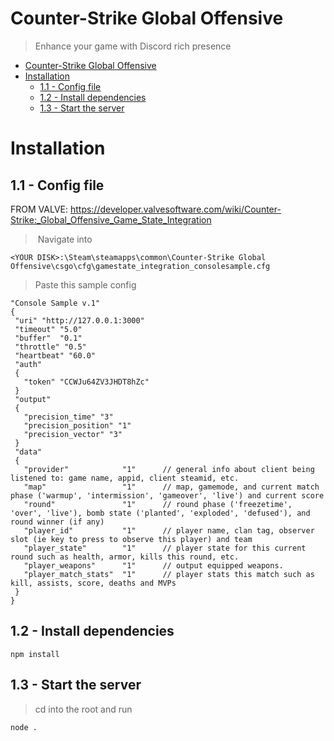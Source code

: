 # Counter-Strike Global Offensive
> Enhance your game with Discord rich presence

- [Counter-Strike Global Offensive](#counter-strike-global-offensive)
- [Installation](#installation)
  - [1.1 - Config file](#11---config-file)
  - [1.2 - Install dependencies](#12---install-dependencies)
  - [1.3 - Start the server](#13---start-the-server)

# Installation

## 1.1 - Config file

FROM VALVE: https://developer.valvesoftware.com/wiki/Counter-Strike:_Global_Offensive_Game_State_Integration

> Navigate into
```
<YOUR DISK>:\Steam\steamapps\common\Counter-Strike Global Offensive\csgo\cfg\gamestate_integration_consolesample.cfg
```

> Paste this sample config
```
"Console Sample v.1"
{
 "uri" "http://127.0.0.1:3000"
 "timeout" "5.0"
 "buffer"  "0.1"
 "throttle" "0.5"
 "heartbeat" "60.0"
 "auth"
 {
   "token" "CCWJu64ZV3JHDT8hZc"
 }
 "output"
 {
   "precision_time" "3"
   "precision_position" "1"
   "precision_vector" "3"
 }
 "data"
 {
   "provider"            "1"      // general info about client being listened to: game name, appid, client steamid, etc.
   "map"                 "1"      // map, gamemode, and current match phase ('warmup', 'intermission', 'gameover', 'live') and current score
   "round"               "1"      // round phase ('freezetime', 'over', 'live'), bomb state ('planted', 'exploded', 'defused'), and round winner (if any)
   "player_id"           "1"      // player name, clan tag, observer slot (ie key to press to observe this player) and team
   "player_state"        "1"      // player state for this current round such as health, armor, kills this round, etc.
   "player_weapons"      "1"      // output equipped weapons.
   "player_match_stats"  "1"      // player stats this match such as kill, assists, score, deaths and MVPs
 }
}
```

## 1.2 - Install dependencies
```
npm install
```
## 1.3 - Start the server
> cd into the root and run
```
node .
```
